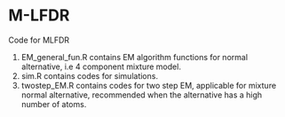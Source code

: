# M-LFDR
Code for MLFDR

1. EM_general_fun.R contains EM algorithm functions for normal alternative, i.e 4 component mixture model.
2. sim.R contains codes for simulations.
3. twostep_EM.R contains codes for two step EM, applicable for mixture normal alternative, recommended when the alternative has a high number of atoms.
